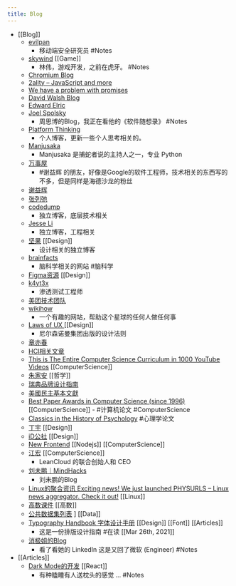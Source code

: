 ```yaml
---
title: Blog
---
```


- [[Blog]]
	- [evilpan](https://evilpan.com/)
		- 移动端安全研究员 #Notes
	- [skywind](http://www.skywind.me/blog/)  [[Game]]
		- 林伟，游戏开发，之前在虎牙。 #Notes
	- [Chromium Blog](https://blog.chromium.org/)
	- [2ality – JavaScript and more](https://2ality.com/)
	- [We have a problem with promises](https://pouchdb.com/2015/05/18/we-have-a-problem-with-promises.html)
	- [David Walsh Blog ](https://davidwalsh.name/)
	- [Edward Elric](https://edward40.com/)
	- [Joel Spolsky](https://www.joelonsoftware.com/)
		- 周思博的Blog，我正在看他的《软件随想录》 #Notes
	- [Platform Thinking](https://pt.plus/)
		- 个人博客，更新一些个人思考相关的。
	- [Manjusaka](https://manjusaka.itscoder.com/)
		- Manjusaka 是捕蛇者说的主持人之一，专业 Python
	- [万事屋](https://tcya.xyz/)
		- #谢益辉 的朋友，好像是Google的软件工程师，技术相关的东西写的不多，但是同样是海德沙龙的粉丝
	- [谢益辉](https://yihui.org/)
	- [张列弛]()
	- [codedump](https://www.codedump.info/)
		- 独立博客，底层技术相关
	- [Jesse Li](https://blog.jse.li/)
		- 独立博客，工程相关
	- [坚果](https://pandaqr.github.io/) [[Design]]
		- 设计相关的独立博客
	- [brainfacts](https://www.brainfacts.org/)
		- 脑科学相关的网站 #脑科学
	- [Figma资源](https://figma.cool/) [[Design]]
	- [k4yt3x](https://k4yt3x.com/about/)
		- 渗透测试工程师
	- [美团技术团队](https://tech.meituan.com/)
	- [wikihow](https://zh.wikihow.com/%E9%A6%96%E9%A1%B5)
		- 一个有趣的网站，帮助这个星球的任何人做任何事
	- [Laws of UX ](https://lawsofux.com/) [[Design]]
		- 尼尔森诺曼集团出版的设计法则
	- [章亦春](https://blog.openresty.com.cn/cn/authors/%E7%AB%A0%E4%BA%A6%E6%98%A5/)
	- [HCI相关文章](https://www.douban.com/group/topic/121060767/?dt_dapp=1)
	- [This is The Entire Computer Science Curriculum in 1000 YouTube Videos](https://laconicml.com/computer-science-curriculum-youtube-videos/) [[ComputerScience]]
	- [朱家安](https://intersection.tw/%E6%88%91%E6%BC%B8%E6%BC%B8%E4%B8%8D%E4%BF%A1%E4%BB%BB-ux-%E7%9A%84%E5%8E%9F%E5%9B%A0-c9ea15dd2ca7) [[哲学]]
	- [瑞典品牌设计指南](https://identity.sweden.se/en)
	- [美國民主基本文獻](https://web-archive-2017.ait.org.tw/infousa/zhtw/PUBS/BasicReadings/demo.htm)
	- [Best Paper Awards in Computer Science (since 1996)](https://jeffhuang.com/best_paper_awards/) [[ComputerScience]]
	  		- #计算机论文 #ComputerScience
	- [Classics in the History of Psychology](http://psychclassics.yorku.ca/topic.htm#cognition)  #心理学论文
	- [丁宇](https://dingyu.me/blog/) [[Design]]
	- [iD公社](http://www.hi-id.com/) [[Design]]
	- [New Frontend](https://nextfe.com/) [[Nodejs]] [[ComputerScience]]
	- [江宏](https://1byte.io/) [[ComputerScience]]
		- LeanCloud 的联合创始人和 CEO
	- [刘未鹏｜MindHacks](http://mindhacks.cn/)
		- 刘未鹏的Blog
	- [Linux的聚合资讯 Exciting news! We just launched PHYSURLS – Linux news aggregator. Check it out!](https://devurls.com/) [[Linux]]
	- [高数课件](http://www.drhuang.com/chinese/science/mathematics/ppt/) [[高数]]
	- [公共数据集列表](https://www.freecodecamp.org/news/https-medium-freecodecamp-org-best-free-open-data-sources-anyone-can-use-a65b514b0f2d/) ] [[Data]]
	- [Typography Handbook 字体设计手册](https://typographyhandbook.com/#introduction) [[Design]] [[Font]]  [[Articles]]
		- 这是一份排版设计指南 #在读 [[Mar 26th, 2021]]
	- [消极姐的Blog](https://www.xiaoji-chen.com/)
		- 看了看她的 LinkedIn 这是又回了微软 (Engineer) #Notes
- [[Articles]]
	- [Dark Mode的开发](https://edward40.com/a-guide-to-building-a-personal-website-with-gatsby)  [[React]]
		- 有种瞌睡有人送枕头的感觉 ...  #Notes